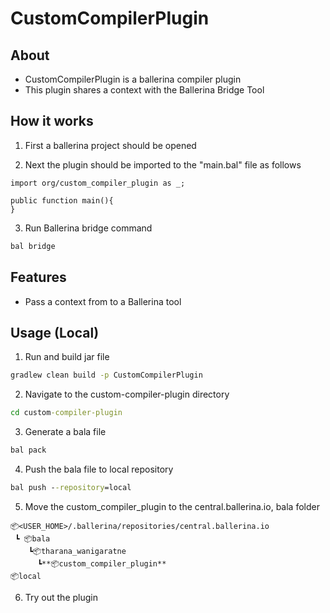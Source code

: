 # CustomCompilerPlugin

## About

- CustomCompilerPlugin is a ballerina compiler plugin
- This plugin shares a context with the Ballerina Bridge Tool

## How it works

1. First a ballerina project should be opened

2. Next the plugin should be imported to the "main.bal" file as follows

```bal
import org/custom_compiler_plugin as _;

public function main(){
}
```

3. Run Ballerina bridge command
```cmd
bal bridge
```

## Features

- Pass a context from to a Ballerina tool

## Usage (Local)

1. Run and build jar file

```cmd
gradlew clean build -p CustomCompilerPlugin
```

2. Navigate to the custom-compiler-plugin directory

```cmd
cd custom-compiler-plugin
```

3. Generate a bala file

```cmd
bal pack
```

4. Push the bala file to local repository

```cmd
bal push --repository=local
```

5. Move the custom_compiler_plugin to the central.ballerina.io, bala folder

```
📦<USER_HOME>/.ballerina/repositories/central.ballerina.io
 ┗ 📦bala
    ┗📦tharana_wanigaratne
      ┗**📦custom_compiler_plugin**
📦local
```

6. Try out the plugin